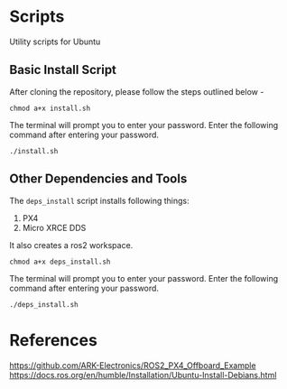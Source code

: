 # Scripts

Utility scripts for Ubuntu

## Basic Install Script

After cloning the repository, please follow the steps outlined below - 

```
chmod a+x install.sh
```
The terminal will prompt you to enter your password. Enter the following command after entering your password.

```
./install.sh
```

## Other Dependencies and Tools

The `deps_install` script installs following things:

1. PX4
2. Micro XRCE DDS

It also creates a ros2 workspace. 

```
chmod a+x deps_install.sh
```
The terminal will prompt you to enter your password. Enter the following command after entering your password.


```
./deps_install.sh
```

# References

https://github.com/ARK-Electronics/ROS2_PX4_Offboard_Example 
https://docs.ros.org/en/humble/Installation/Ubuntu-Install-Debians.html 

